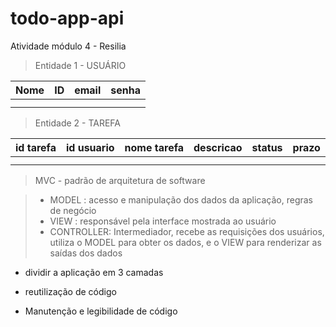 # todo-app-api
Atividade módulo 4 - Resilia



>Entidade 1 - USUÁRIO

| Nome | ID  | email | senha |
| ---- | --- | ----- | ----- |
|      |     |       |       |
|      |     |       |       |


>Entidade 2 - TAREFA

| id tarefa | id usuario | nome tarefa | descricao | status | prazo |
| --------- | ---------- | ----------- | --------- |--------|-------|
|           |            |             |           |        |       |
|           |            |             |           |        |       |

> MVC - padrão de arquitetura de software

> - MODEL : acesso e manipulação dos dados da aplicação, regras de negócio
> - VIEW : responsável pela interface mostrada ao usuário
> - CONTROLLER: Intermediador, recebe as requisições dos usuários, utiliza o MODEL para obter os dados, e o VIEW para renderizar as saídas dos dados

- dividir a aplicação em 3 camadas
+ reutilização de código
- Manutenção e legibilidade de código

